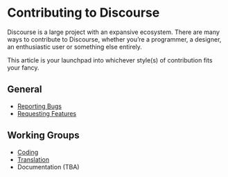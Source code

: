 # Contributing to Discourse

Discourse is a large project with an expansive ecosystem. There are many ways to contribute to Discourse, whether you’re a programmer, a designer, an enthusiastic user or something else entirely.

This article is your launchpad into whichever style(s) of contribution fits your fancy.

## General

- [Reporting Bugs](https://meta.discourse.org/t/how-to-make-bug-reports-for-discourse/33070)
- [Requesting Features](https://meta.discourse.org/t/how-to-request-new-features-for-discourse/32986)

## Working Groups

- [Coding](https://meta.discourse.org/t/discourse-development-contribution-guidelines/3823)
- [Translation](https://meta.discourse.org/t/contribute-a-translation-to-discourse/14882)
- Documentation (TBA)
